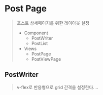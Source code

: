 # Post Page

> 포스트 상세페이지를 위한 레이아웃 설정 
>
> - Component
>   - PostWriter
>   - PostList
> - Views
>   - PostPage
>   - PostViewPage 



## PostWriter

> v-flex로 반응형으로 grid 간격을 설정한다. ..

